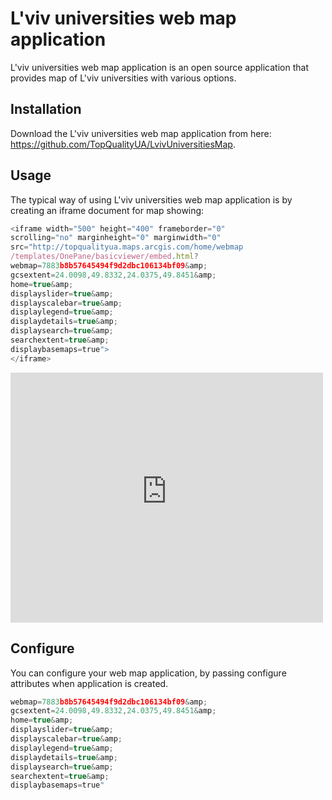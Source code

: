 L'viv universities web map application
=============

L'viv universities web map application is an open source application that provides map of L'viv universities with
various options.

Installation
------------

Download the L'viv universities web map application from here: https://github.com/TopQualityUA/LvivUniversitiesMap.

Usage
-----

The typical way of using L'viv universities web map application is by creating an iframe document for map showing:
```js
<iframe width="500" height="400" frameborder="0"
scrolling="no" marginheight="0" marginwidth="0"
src="http://topqualityua.maps.arcgis.com/home/webmap
/templates/OnePane/basicviewer/embed.html?
webmap=7883b8b57645494f9d2dbc106134bf09&amp;
gcsextent=24.0098,49.8332,24.0375,49.8451&amp;
home=true&amp;
displayslider=true&amp;
displayscalebar=true&amp;
displaylegend=true&amp;
displaydetails=true&amp;
displaysearch=true&amp;
searchextent=true&amp;
displaybasemaps=true">
</iframe>
```
<iframe width="500" height="400" frameborder="0" scrolling="no" marginheight="0" marginwidth="0" src="http://topqualityua.maps.arcgis.com/home/webmap/templates/OnePane/basicviewer/embed.html?webmap=7883b8b57645494f9d2dbc106134bf09&amp;gcsextent=24.0098,49.8332,24.0375,49.8451&amp;home=true&amp;displayslider=true&amp;displayscalebar=true&amp;displaylegend=true&amp;displaydetails=true&amp;displaysearch=true&amp;searchextent=true&amp;displaybasemaps=true"></iframe>

Configure
-----

You can configure your web map application, by passing configure attributes when application is created.

```js
webmap=7883b8b57645494f9d2dbc106134bf09&amp;
gcsextent=24.0098,49.8332,24.0375,49.8451&amp;
home=true&amp;
displayslider=true&amp;
displayscalebar=true&amp;
displaylegend=true&amp;
displaydetails=true&amp;
displaysearch=true&amp;
searchextent=true&amp;
displaybasemaps=true"
```
